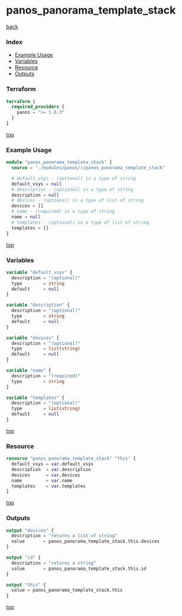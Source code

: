 # panos_panorama_template_stack

[back](../panos.md)

### Index

- [Example Usage](#example-usage)
- [Variables](#variables)
- [Resource](#resource)
- [Outputs](#outputs)

### Terraform

```terraform
terraform {
  required_providers {
    panos = ">= 1.6.3"
  }
}
```

[top](#index)

### Example Usage

```terraform
module "panos_panorama_template_stack" {
  source = "./modules/panos/r/panos_panorama_template_stack"

  # default_vsys - (optional) is a type of string
  default_vsys = null
  # description - (optional) is a type of string
  description = null
  # devices - (optional) is a type of list of string
  devices = []
  # name - (required) is a type of string
  name = null
  # templates - (optional) is a type of list of string
  templates = []
}
```

[top](#index)

### Variables

```terraform
variable "default_vsys" {
  description = "(optional)"
  type        = string
  default     = null
}

variable "description" {
  description = "(optional)"
  type        = string
  default     = null
}

variable "devices" {
  description = "(optional)"
  type        = list(string)
  default     = null
}

variable "name" {
  description = "(required)"
  type        = string
}

variable "templates" {
  description = "(optional)"
  type        = list(string)
  default     = null
}
```

[top](#index)

### Resource

```terraform
resource "panos_panorama_template_stack" "this" {
  default_vsys = var.default_vsys
  description  = var.description
  devices      = var.devices
  name         = var.name
  templates    = var.templates
}
```

[top](#index)

### Outputs

```terraform
output "devices" {
  description = "returns a list of string"
  value       = panos_panorama_template_stack.this.devices
}

output "id" {
  description = "returns a string"
  value       = panos_panorama_template_stack.this.id
}

output "this" {
  value = panos_panorama_template_stack.this
}
```

[top](#index)
